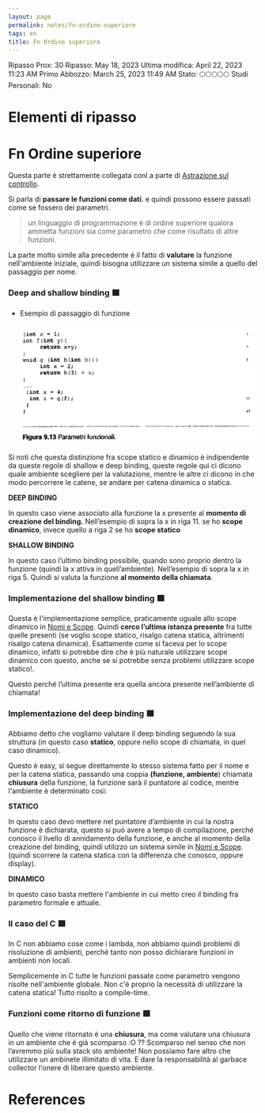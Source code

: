 ```yaml
---
layout: page
permalink: notes/fn-ordine-superiore
tags: en
title: Fn Ordine superiore
---
```


Ripasso Prox: 30
Ripasso: May 18, 2023
Ultima modifica: April 22, 2023 11:23 AM
Primo Abbozzo: March 25, 2023 11:49 AM
Stato: 🌕🌕🌕🌕🌕
Studi Personali: No

# Elementi di ripasso

# Fn Ordine superiore

Questa parte è strettamente collegata conl a parte di [Astrazione sul controllo](/notes/astrazione-sul-controllo).

Si parla di **passare le funzioni come dati**. e quindi possono essere passati come se fossero dei parametri.

> un linguaggio di programmazione è di ordine superiore qualora
ammetta funzioni sia come parametro che come risultato di altre funzioni.
>

La parte molto simile alla precedente è il fatto di **valutare** la funzione nell'ambiente iniziale, quindi bisogna utilizzare un sistema simile a quello del passaggio per nome.

### Deep and shallow binding 🟩

- Esempio di passaggio di funzione

    <img src="/images/notes/image/universita/ex-notion/Fn Ordine superiore/Untitled.png" alt="image/universita/ex-notion/Fn Ordine superiore/Untitled">


Si noti che questa distinzione fra scope statico e dinamico è indipendente da queste regole di shallow e deep binding, queste regole qui ci dicono quale ambiente scegliere per la valutazione, mentre le altre ci dicono in che modo percorrere le catene, se andare per catena dinamica o statica.

**DEEP BINDING**

In questo caso viene associato alla funzione la x presente al **momento di creazione del binding.** Nell’esempio di sopra la x in riga 11. se ho **scope dinamico**, invece quello a riga 2 se ho **scope statico**

**SHALLOW BINDING**

In questo caso l’ultimo binding possibile, quando sono proprio dentro la funzione (quindi la x attiva in quell’ambiente). Nell’esempio di sopra la x in riga 5. Quindi si valuta la funzione **al momento della chiamata**.

### Implementazione del shallow binding 🟩

Questa è l'implementazione semplice, praticamente uguale allo scope dinamico in [Nomi e Scope](/notes/nomi-e-scope). Quindi **cerco l’ultima istanza presente** fra tutte quelle presenti (se voglio scope statico, risalgo catena statica, altrimenti risalgo catena dinamica). Esattamente come si faceva per lo scope dinamico, infatti si potrebbe dire che è più naturale utilizzare scope dinamico con questo, anche se si potrebbe senza problemi utilizzare scope statico!.

Questo perché l’ultima presente era quella ancora presente nell’ambiente di chiamata!

### Implementazione del deep binding 🟩

Abbiamo detto che vogliamo valutare il deep binding seguendo la sua struttura (in questo caso **statico**, oppure nello scope di chiamata, in quel caso dinamico).

Questo è easy, si segue direttamente lo stesso sistema fatto per il nome e per la catena statica, passando una coppia **(funzione, ambiente**) chiamata **chiusura** della funzione, la funzione sarà il puntatore al codice, mentre l'ambiente è determinato così:

**STATICO**

In questo caso devo mettere nel puntatore d’ambiente in cui la nostra funzione è dichiarata, questo si può avere a tempo di compilazione, perché conosco il livello di annidamento della funzione, e anche al momento della creazione del binding, quindi utilizzo un sistema simile in [Nomi e Scope](/notes/nomi-e-scope). (quindi scorrere la catena statica con la differenza che conosco, oppure display).

**DINAMICO**

In questo caso basta mettere l'ambiente in cui metto creo il binding fra parametro formale e attuale.

### Il caso del C 🟩

In C non abbiamo cose come i lambda, non abbiamo quindi problemi di risoluzione di ambienti, perché tanto non posso dichiarare funzioni in ambienti non locali.

Semplicemente in C tutte le funzioni passate come parametro vengono risolte nell'ambiente globale. Non c'è proprio la necessità di utilizzare la catena statica! Tutto risolto a compile-time.

### Funzioni come ritorno di funzione 🟩

Quello che viene ritornato è una **chiusura**, ma come valutare una chiusura in un ambiente che è già scomparso :O  ?? Scomparso nel senso che non l’avremmo più sulla stack sto ambiente! Non possiamo fare altro che utilizzare un ambinete illimitato di vita. E dare la responsabilità al garbace collector l'onere di liberare questo ambiente.



# References